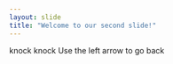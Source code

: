 ```yaml
---
layout: slide
title: "Welcome to our second slide!"
---
```

knock knock
Use the left arrow to go back
